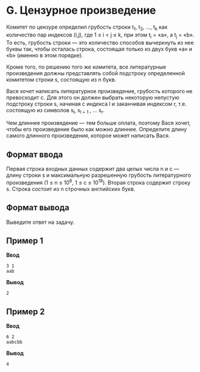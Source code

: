 # G. Цензурное произведение


Комитет по цензуре определил грубость строки t<sub>1</sub>, t<sub>2</sub>, &hellip;, t<sub>k</sub> как количество пар индексов
(i,j), где 1 &le; i &lt; j &le; k, при этом t<sub>i</sub> = «a», а t<sub>j</sub> = «b». То есть, грубость строки — это количество способов вычеркнуть из нее буквы так, чтобы осталась строка, состоящая только из двух букв «a» и «b» (именно в этом порядке).

Кроме того, по решению того же комитета, все литературные произведения должны представлять собой подстроку определенной комитетом строки
s, состоящую из n букв.

Вася хочет написать литературное произведение, грубость которого не превосходит c. Для этого он должен выбрать некоторую непустую подстроку строки
s, начиная с индекса l и заканчивая индексом r, т.е. состоящую из символов s<sub>l</sub>, s<sub>l + 1 </sub>, &hellip; s<sub>r</sub>.

Чем длиннее произведение — тем больше оплата, поэтому Вася хочет, чтобы его произведение было как можно длиннее. Определите длину самого длинного произведения, которое может написать Вася.


## Формат ввода

Первая строка входных данных содержит два целых числа n и c — длину строки s и максимальную разрешенную грубость литературного произведения (1 &le; n &le; 10<sup>6</sup>, 1 &le; c &le; 10<sup>18</sup>).
Вторая строка содержит строку s. Строка состоит из n строчных английских букв. 

## Формат вывода

Выведите ответ на задачу.

## Пример 1

**Ввод**  
```
3 1
aab
```
**Вывод**
```
2 
```  

## Пример 2

**Ввод**
```
6 2
aabcbb
```
**Вывод**
```
4
```  
